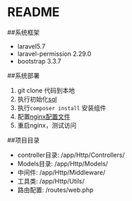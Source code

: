 # README

##系统框架
* laravel5.7
* laravel-permission 2.29.0
* bootstrap 3.3.7

##系统部署
1. git clone 代码到本地
2. 执行初始化[sql](doc/lara.sql)
3. 执行```composer install``` 安装组件
4. 配置[nginx配置文件](doc/nginx)
5. 重启nginx，测试访问

##项目目录
* controller目录: /app/Http/Controllers/
* Models目录: /app/Http/Models/
* 中间件: /app/Http/Middleware/
* 工具类: /app/Http/Utils/
* 路由配置: /routes/web.php
